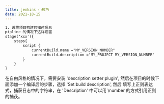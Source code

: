 ```yaml
---
title: jenkins 小技巧
date: 2021-10-15
---
```


```txt
1. 设置项目构建的描述信息
pipline 的情况下这样设置
stage('xxx'){
    steps{
        script {
            currentBuild.name ="MY_VERSION_NUMBER"
            currentBuild.description ="MY_PROJECT MY_VERSION_NUMBER"
        }
    }
}
```
在自由风格的情况下，需要安装 'description setter plugin', 然后在项目的时候下面添加一个编译后的步骤，选择 'Set build description', 然后
填写上正则表达式，捕获日志中的字符串，在 'Description' 中可以用 \number 的方式引用正则的捕获。
